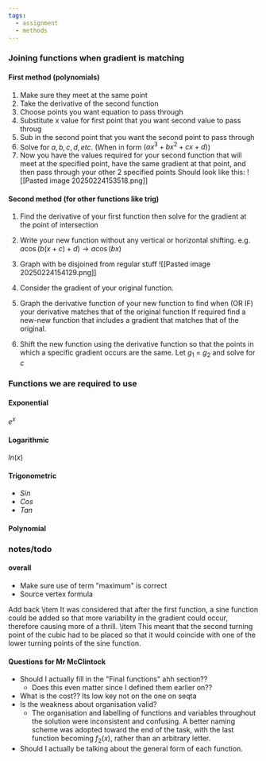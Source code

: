 ```yaml
---
tags:
  - assignment
  - methods
---
```

### Joining functions when gradient is matching
#### First method (polynomials)
1. Make sure they meet at the same point
2. Take the derivative of the second function
3. Choose points you want equation to pass through
4. Substitute x value for first point that you want second value to pass throug
5. Sub in the second point that you want the second point to pass through
6. Solve for $a, b, c, d,etc.$ (When in form $(ax^3+bx^2+cx+d)$) 
7. Now you have the values required for your second function that will meet at the specified point, have the same gradient at that point, and then pass through your other 2 specified points
Should look like this:
![[Pasted image 20250224153518.png]]
#### Second method (for other functions like trig)
1. Find the derivative of your first function then solve for the gradient at the point of intersection
2. Write your new function without any vertical or horizontal shifting. e.g. $a\cos(b(x+c)+d)\rightarrow a\cos(bx)$
3. Graph with be disjoined from regular stuff
	![[Pasted image 20250224154129.png]]

4. Consider the gradient of your original function. 
5. Graph the derivative function of your new function to find when (OR IF) your derivative matches that of the original function
	If required find a new-new function that includes a gradient that matches that of the original. 
6. Shift the new function using the derivative function so that the points in which a specific gradient occurs are the same. 
	Let $g_1$ = $g_2$ and solve for $c$ 

### Functions we are required to use
#### Exponential
$e^x$
#### Logarithmic 
$ln(x)$
#### Trigonometric
- $Sin$
- $Cos$
- $Tan$
#### Polynomial



### notes/todo
#### overall
- Make sure use of term "maximum" is correct
- Source vertex formula

Add back 
	\item It was considered that after the first function, a sine function could be added so that more variability in the gradient could occur, therefore causing more of a thrill. 
	\item This meant that the second turning point of the cubic had to be placed so that it would coincide with one of the lower turning points of the sine function. 

#### Questions for Mr McClintock

- Should I actually fill in the "Final functions" ahh section?? 
	- Does this even matter since I defined them earlier on??
- What is the cost?? Its low key not on the one on seqta
- Is the weakness about organisation valid?
	- The organisation and labelling of functions and variables throughout the solution were inconsistent and confusing. A better naming scheme was adopted toward the end of the task, with the last function becoming $f_2(x)$, rather than an arbitrary letter. 
- Should I actually be talking about the general form of each function. 